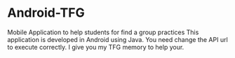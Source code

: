 # Android-TFG
Mobile Application to help students for find a group practices
This application is developed in Android using Java. You need change the API url to execute correctly.
I give you my TFG memory to help your.
